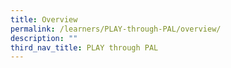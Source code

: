 ```yaml
---
title: Overview
permalink: /learners/PLAY-through-PAL/overview/
description: ""
third_nav_title: PLAY through PAL
---
```

